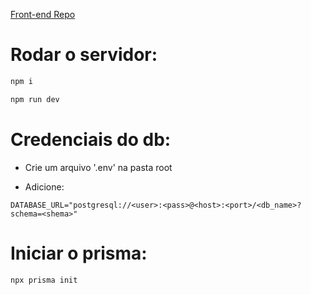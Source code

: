 [Front-end Repo](https://github.com/marcelldac/client_learn_more_system)

# Rodar o servidor:

```bash
npm i
```

```bash
npm run dev
```

# Credenciais do db:

- Crie um arquivo '.env' na pasta root

- Adicione:

```prisma
DATABASE_URL="postgresql://<user>:<pass>@<host>:<port>/<db_name>?schema=<shema>"
```

# Iniciar o prisma:

```bash
npx prisma init
```

